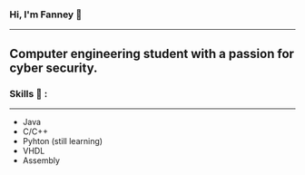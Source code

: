 ### Hi, I'm Fanney :purple_heart:
---
Computer engineering student with a passion for cyber security.
---
### Skills :eyes: :
---
- Java
- C/C++
- Pyhton (still learning)
- VHDL
- Assembly 

<!--
**fnnydeer/fnnydeer** is a ✨ _special_ ✨ repository because its `README.md` (this file) appears on your GitHub profile.

Here are some ideas to get you started:

- 🔭 I’m currently working on ...
- 🌱 I’m currently learning ...
- 👯 I’m looking to collaborate on ...
- 🤔 I’m looking for help with ...
- 💬 Ask me about ...
- 📫 How to reach me: ...
- 😄 Pronouns: ...
- ⚡ Fun fact: ...
-->
